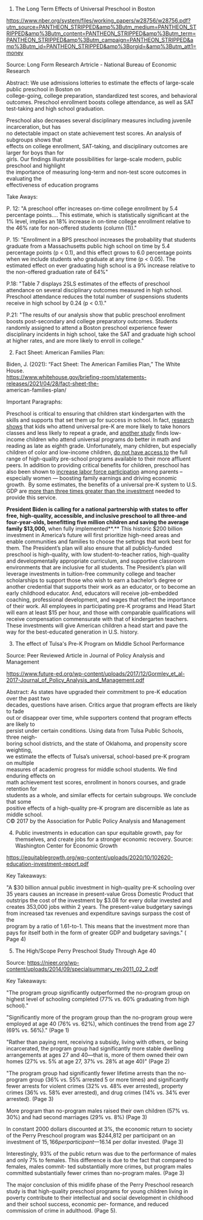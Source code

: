 1) The Long Term Effects of Universal Preschool in Boston


https://www.nber.org/system/files/working_papers/w28756/w28756.pdf?utm_source=PANTHEON_STRIPPED&amp%3Butm_medium=PANTHEON_STRIPPED&amp%3Butm_content=PANTHEON_STRIPPED&amp%3Butm_term=PANTHEON_STRIPPED&amp%3Butm_campaign=PANTHEON_STRIPPED&amp%3Butm_id=PANTHEON_STRIPPED&amp%3Borgid=&amp%3Butm_att1=money

Source: Long Form Research Artricle - National Bureau of Economic Research

Abstract: 
We use admissions lotteries to estimate the effects of large-scale public preschool in Boston on  
college-going, college preparation, standardized test scores, and behavioral outcomes. Preschool  enrollment boosts college attendance, as well as SAT test-taking and high school graduation. 

Preschool also decreases several disciplinary measures including juvenile incarceration, but has  
no detectable impact on state achievement test scores. An analysis of subgroups shows that  
effects on college enrollment, SAT-taking, and disciplinary outcomes are larger for boys than for  
girls. Our findings illustrate possibilities for large-scale modern, public preschool and highlight  
the importance of measuring long-term and non-test score outcomes in evaluating the  
effectiveness of education programs

Take Aways: 

P. 12: "A preschool offer increases on-time college enrollment by 5.4 percentage points.... This estimate, which is statistically significant
at the 1% level, implies an 18% increase in on-time college enrollment relative to the 46% rate for
non-offered students (column (1))."

P. 15: "Enrollment in a BPS preschool increases the probability that students graduate from a Massachusetts public high school on time by 5.4 percentage points (p < 0.1), and this effect grows to 6.0 percentage points when we include students who graduate at any time (p < 0.05). The estimated effect on ever graduating high school is a 9% increase relative to the non-offered graduation rate of 64%"

P.18: "Table 7 displays 2SLS estimates of the effects of preschool attendance on several disciplinary outcomes measured in high school. Preschool attendance reduces the total number of suspensions students receive in high school by 0.24 (p < 0.1)."

P.21: "The results of our analysis show that public preschool enrollment boosts post-secondary and
college preparatory outcomes. Students randomly assigned to attend a Boston preschool experience
fewer disciplinary incidents in high school, take the SAT and graduate high school at higher rates,
and are more likely to enroll in college."


2) Fact Sheet: American Families Plan: 

Biden, J. (2021): “Fact Sheet: The American Families Plan,” The White House.  
https://www.whitehouse.gov/briefing-room/statements-releases/2021/04/28/fact-sheet-the-  
american-families-plan/

Important Paragraphs:

Preschool is critical to ensuring that children start kindergarten with the skills and supports that set them up for success in school. In fact, [research shows](https://www.future-ed.org/wp-content/uploads/2017/12/Gormley_et_al-2017-Journal_of_Policy_Analysis_and_Management.pdf) that kids who attend universal pre-K are more likely to take honors classes and less likely to repeat a grade, and [another study](https://www.brookings.edu/bpea-articles/the-impacts-of-expanding-access-to-high-quality-preschool-education/) finds low-income children who attend universal programs do better in math and reading as late as eighth grade. Unfortunately, many children, but especially children of color and low-income children, [do not have access to](https://s3-us-east-2.amazonaws.com/edtrustmain/wp-content/uploads/2014/09/05162154/Young-Learners-Missed-Opportunities.pdf) the full range of high-quality pre-school programs available to their more affluent peers. In addition to providing critical benefits for children, preschool has also been shown to [increase labor force participation](https://www.americanprogress.org/issues/early-childhood/reports/2018/09/26/458208/effects-universal-preschool-washington-d-c/) among parents – especially women — boosting family earnings and driving economic growth.  By some estimates, the benefits of a universal pre-K system to U.S. GDP are [more than three times greater than the investment](https://equitablegrowth.org/research-paper/public-investments-in-education-can-spur-equitable-growth-pay-for-themselves-and-create-jobs-for-a-stronger-economic-recovery/?longform=true) needed to provide this service.

   **President Biden is calling for a national partnership with states to offer free, high-quality, accessible, and inclusive preschool to all three-and four-year-olds, benefitting five million children and saving the average family $13,000,** when fully implemented**.** This historic $200 billion investment in America’s future will first prioritize high-need areas and enable communities and families to choose the settings that work best for them. The President’s plan will also ensure that all publicly-funded preschool is high-quality, with low student-to-teacher ratios, high-quality and developmentally appropriate curriculum, and supportive classroom environments that are inclusive for all students. The President’s plan will leverage investments in tuition-free community college and teacher scholarships to support those who wish to earn a bachelor’s degree or another credential that supports their work as an educator, or to become an early childhood educator. And, educators will receive job-embedded coaching, professional development, and wages that reflect the importance of their work. All employees in participating pre-K programs and Head Start will earn at least $15 per hour, and those with comparable qualifications will receive compensation commensurate with that of kindergarten teachers. These investments will give American children a head start and pave the way for the best-educated generation in U.S. history.


3) The effect of Tulsa's Pre-K Program on Middle School Performance

Source: Peer Reviewed Article in Journal of Policy Analysis and Management

https://www.future-ed.org/wp-content/uploads/2017/12/Gormley_et_al-2017-Journal_of_Policy_Analysis_and_Management.pdf

Abstract: 
As states have upgraded their commitment to pre-K education over the past two  
decades, questions have arisen. Critics argue that program effects are likely to fade  
out or disappear over time, while supporters contend that program effects are likely to  
persist under certain conditions. Using data from Tulsa Public Schools, three neigh-  
boring school districts, and the state of Oklahoma, and propensity score weighting,  
we estimate the effects of Tulsa’s universal, school-based pre-K program on multiple  
measures of academic progress for middle school students. We find enduring effects on  
math achievement test scores, enrollment in honors courses, and grade retention for  
students as a whole, and similar effects for certain subgroups. We conclude that some  
positive effects of a high-quality pre-K program are discernible as late as middle school.  
C© 2017 by the Association for Public Policy Analysis and Management


4) Public investments in education can spur  equitable growth, pay for themselves, and  create jobs for a stronger economic recovery.
Source: Washington Center for Economic Growth

https://equitablegrowth.org/wp-content/uploads/2020/10/102620-education-investment-report.pdf

Key Takeaways: 

"A $30 billion annual public investment in high-quality pre-K schooling over  
35 years causes an increase in present-value Gross Domestic Product that  
outstrips the cost of the investment by $3.08 for every dollar invested and  
creates 353,000 jobs within 2 years. The present-value budgetary savings  
from increased tax revenues and expenditure savings surpass the cost of the  
program by a ratio of 1.61-to-1. This means that the investment more than  
pays for itself both in the form of greater GDP and budgetary savings." ( Page 4)

5) The High/Scope Perry Preschool Study Through Age 40

Source: 
https://nieer.org/wp-content/uploads/2014/09/specialsummary_rev2011_02_2.pdf

Key Takeaways: 

"The program group significantly outperformed the no-program group on highest level
of schooling completed (77% vs. 60% graduating from high school)."

"Significantly more of the program group than the no-program group were employed at age
40 (76% vs. 62%), which continues the trend from age 27 (69% vs. 56%)." (Page 1)

"Rather than paying rent, receiving a subsidy, living with others, or being incarcerated,
the program group had significantly more stable dwelling arrangements at ages 27 and
40—that is, more of them owned their own homes (27% vs. 5% at age 27, 37% vs. 28% at
age 40)" (Page 2)

"The program group had significantly fewer lifetime arrests than the no-program group
(36% vs. 55% arrested 5 or more times) and significantly fewer arrests for violent crimes
(32% vs. 48% ever arrested), property crimes (36% vs. 58% ever arrested), and drug crimes
(14% vs. 34% ever arrested). (Page 3)

More program than no-program males raised their own children (57% vs. 30%) and had
second marriages (29% vs. 8%) (Page 3)

In constant 2000 dollars discounted at 3%, the economic return to society of the Perry
Preschool program was $244,812 per participant on an investment of $15,166 per
participant—$16.14 per dollar invested. (Page 3) 

Interestingly, 93% of the public return was due to the performance of males and only
7% to females. This difference is due to the fact that compared to females, males commit-
ted substantially more crimes, but program males committed substantially fewer crimes
than no-program males. (Page 3)

The major conclusion of this midlife phase of the Perry Preschool research study is that
high-quality preschool programs for young children living in poverty contribute to their
intellectual and social development in childhood and their school success, economic per-
formance, and reduced commission of crime in adulthood. (Page 5). 
